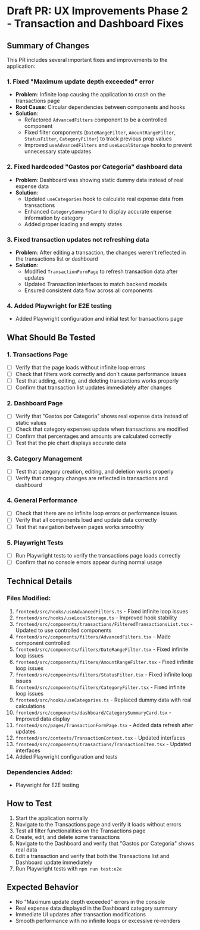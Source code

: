# Draft PR: UX Improvements Phase 2 - Transaction and Dashboard Fixes

## Summary of Changes

This PR includes several important fixes and improvements to the application:

### 1. Fixed "Maximum update depth exceeded" error
- **Problem**: Infinite loop causing the application to crash on the transactions page
- **Root Cause**: Circular dependencies between components and hooks
- **Solution**: 
  - Refactored `AdvancedFilters` component to be a controlled component
  - Fixed filter components (`DateRangeFilter`, `AmountRangeFilter`, `StatusFilter`, `CategoryFilter`) to track previous prop values
  - Improved `useAdvancedFilters` and `useLocalStorage` hooks to prevent unnecessary state updates

### 2. Fixed hardcoded "Gastos por Categoria" dashboard data
- **Problem**: Dashboard was showing static dummy data instead of real expense data
- **Solution**:
  - Updated `useCategories` hook to calculate real expense data from transactions
  - Enhanced `CategorySummaryCard` to display accurate expense information by category
  - Added proper loading and empty states

### 3. Fixed transaction updates not refreshing data
- **Problem**: After editing a transaction, the changes weren't reflected in the transactions list or dashboard
- **Solution**:
  - Modified `TransactionFormPage` to refresh transaction data after updates
  - Updated Transaction interfaces to match backend models
  - Ensured consistent data flow across all components

### 4. Added Playwright for E2E testing
- Added Playwright configuration and initial test for transactions page

## What Should Be Tested

### 1. Transactions Page
- [ ] Verify that the page loads without infinite loop errors
- [ ] Check that filters work correctly and don't cause performance issues
- [ ] Test that adding, editing, and deleting transactions works properly
- [ ] Confirm that transaction list updates immediately after changes

### 2. Dashboard Page
- [ ] Verify that "Gastos por Categoria" shows real expense data instead of static values
- [ ] Check that category expenses update when transactions are modified
- [ ] Confirm that percentages and amounts are calculated correctly
- [ ] Test that the pie chart displays accurate data

### 3. Category Management
- [ ] Test that category creation, editing, and deletion works properly
- [ ] Verify that category changes are reflected in transactions and dashboard

### 4. General Performance
- [ ] Check that there are no infinite loop errors or performance issues
- [ ] Verify that all components load and update data correctly
- [ ] Test that navigation between pages works smoothly

### 5. Playwright Tests
- [ ] Run Playwright tests to verify the transactions page loads correctly
- [ ] Confirm that no console errors appear during normal usage

## Technical Details

### Files Modified:
1. `frontend/src/hooks/useAdvancedFilters.ts` - Fixed infinite loop issues
2. `frontend/src/hooks/useLocalStorage.ts` - Improved hook stability
3. `frontend/src/components/transactions/FilteredTransactionsList.tsx` - Updated to use controlled components
4. `frontend/src/components/filters/AdvancedFilters.tsx` - Made component controlled
5. `frontend/src/components/filters/DateRangeFilter.tsx` - Fixed infinite loop issues
6. `frontend/src/components/filters/AmountRangeFilter.tsx` - Fixed infinite loop issues
7. `frontend/src/components/filters/StatusFilter.tsx` - Fixed infinite loop issues
8. `frontend/src/components/filters/CategoryFilter.tsx` - Fixed infinite loop issues
9. `frontend/src/hooks/useCategories.ts` - Replaced dummy data with real calculations
10. `frontend/src/components/dashboard/CategorySummaryCard.tsx` - Improved data display
11. `frontend/src/pages/TransactionFormPage.tsx` - Added data refresh after updates
12. `frontend/src/contexts/TransactionContext.tsx` - Updated interfaces
13. `frontend/src/components/transactions/TransactionItem.tsx` - Updated interfaces
14. Added Playwright configuration and tests

### Dependencies Added:
- Playwright for E2E testing

## How to Test

1. Start the application normally
2. Navigate to the Transactions page and verify it loads without errors
3. Test all filter functionalities on the Transactions page
4. Create, edit, and delete some transactions
5. Navigate to the Dashboard and verify that "Gastos por Categoria" shows real data
6. Edit a transaction and verify that both the Transactions list and Dashboard update immediately
7. Run Playwright tests with `npm run test:e2e`

## Expected Behavior

- No "Maximum update depth exceeded" errors in the console
- Real expense data displayed in the Dashboard category summary
- Immediate UI updates after transaction modifications
- Smooth performance with no infinite loops or excessive re-renders